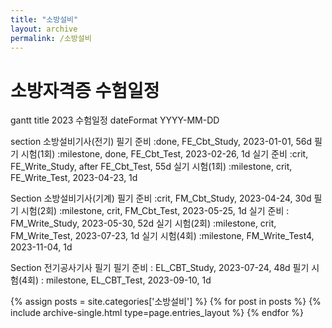 ```yaml
---
title: "소방설비"
layout: archive
permalink: /소방설비
---
```


# 소방자격증 수험일정  
  
<div class="mermaid"> 
gantt
  title 2023 수험일정  
  dateFormat  YYYY-MM-DD

  section 소방설비기사(전기)
  필기 준비       :done,             FE_Cbt_Study, 2023-01-01, 56d
  필기 시험(1회)  :milestone, done,  FE_Cbt_Test, 2023-02-26, 1d
  실기 준비       :crit,             FE_Write_Study, after FE_Cbt_Test, 55d
  실기 시험(1회)  :milestone, crit,  FE_Write_Test, 2023-04-23, 1d

  Section 소방설비기사(기계)
  필기 준비       :crit,             FM_Cbt_Study, 2023-04-24, 30d
  필기 시험(2회)  :milestone, crit,  FM_Cbt_Test, 2023-05-25, 1d
  실기 준비       :                  FM_Write_Study, 2023-05-30, 52d
  실기 시험(2회)  :milestone, crit,  FM_Write_Test, 2023-07-23, 1d
  실기 시험(4회)  :milestone,        FM_Write_Test4, 2023-11-04, 1d
  
  Section 전기공사기사 필기
  필기 준비       :                  EL_CBT_Study, 2023-07-24, 48d
  필기 시험(4회)  : milestone,       EL_CBT_Test, 2023-09-10, 1d
</div>

{% assign posts = site.categories['소방설비'] %}
{% for post in posts %} {% include archive-single.html type=page.entries_layout %} {% endfor %}

